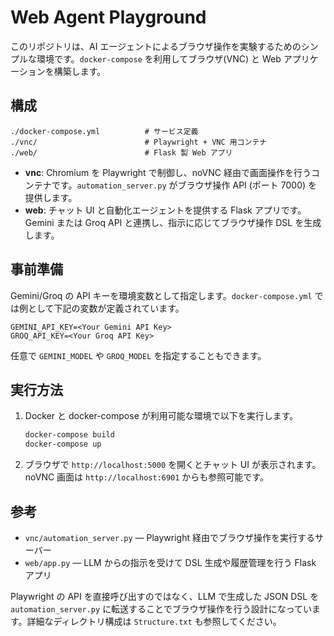 # Web Agent Playground

このリポジトリは、AI エージェントによるブラウザ操作を実験するためのシンプルな環境です。`docker-compose` を利用してブラウザ(VNC) と Web アプリケーションを構築します。

## 構成

```
./docker-compose.yml          # サービス定義
./vnc/                        # Playwright + VNC 用コンテナ
./web/                        # Flask 製 Web アプリ
```

- **vnc**: Chromium を Playwright で制御し、noVNC 経由で画面操作を行うコンテナです。`automation_server.py` がブラウザ操作 API (ポート 7000) を提供します。
- **web**: チャット UI と自動化エージェントを提供する Flask アプリです。Gemini または Groq API と連携し、指示に応じてブラウザ操作 DSL を生成します。

## 事前準備

Gemini/Groq の API キーを環境変数として指定します。`docker-compose.yml` では例として下記の変数が定義されています。

```
GEMINI_API_KEY=<Your Gemini API Key>
GROQ_API_KEY=<Your Groq API Key>
```

任意で `GEMINI_MODEL` や `GROQ_MODEL` を指定することもできます。

## 実行方法

1. Docker と docker-compose が利用可能な環境で以下を実行します。

   ```bash
   docker-compose build
   docker-compose up
   ```

2. ブラウザで `http://localhost:5000` を開くとチャット UI が表示されます。noVNC 画面は `http://localhost:6901` からも参照可能です。

## 参考

- `vnc/automation_server.py` — Playwright 経由でブラウザ操作を実行するサーバー
- `web/app.py` — LLM からの指示を受けて DSL 生成や履歴管理を行う Flask アプリ

Playwright の API を直接呼び出すのではなく、LLM で生成した JSON DSL を `automation_server.py` に転送することでブラウザ操作を行う設計になっています。詳細なディレクトリ構成は `Structure.txt` も参照してください。



